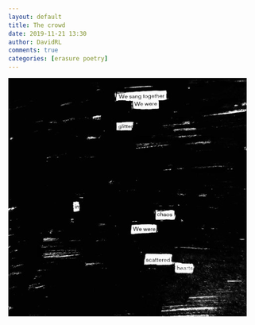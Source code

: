 ```yaml
---  
layout: default  
title: The crowd  
date: 2019-11-21 13:30  
author: DavidRL  
comments: true  
categories: [erasure poetry]  
---  
```

<img src="/assets/images/articles/thecrowd.jpg" class="responsive"><br>
